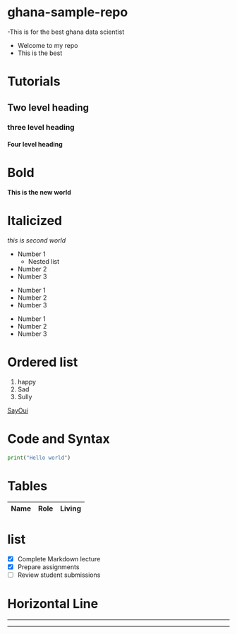 # ghana-sample-repo
-This is for the best ghana data scientist
- Welcome to my repo
- This is the best


# Tutorials

## Two level heading

### three level heading

#### Four level heading

# Bold

**This is the new world**

# Italicized
_this is second world_

- Number 1
   - Nested list
- Number 2
- Number 3

* Number 1
* Number 2
* Number 3

+ Number 1
+ Number 2
+ Number 3

  

# Ordered list
1. happy
2. Sad
3. Sully

[SayOui](https://sayoui.org/)


# Code and Syntax
```python
print("Hello world")
```
# Tables

| Name         | Role          | Living           |
|--------------|---------------|------------------|


# list

- [x] Complete Markdown lecture
- [x] Prepare assignments
- [ ] Review student submissions

# Horizontal Line

---

***
